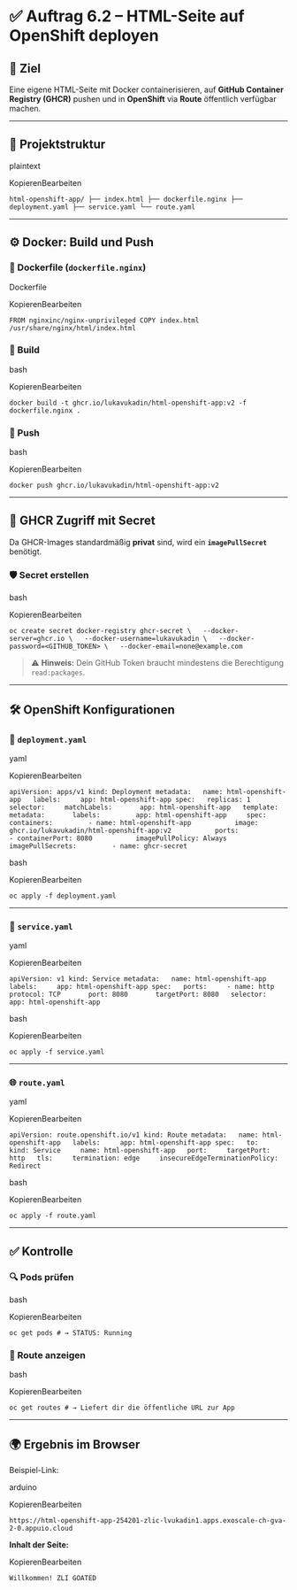 # ✅ Auftrag 6.2 – HTML-Seite auf OpenShift deployen

## 📌 Ziel

Eine eigene HTML-Seite mit Docker containerisieren, auf **GitHub Container Registry (GHCR)** pushen und in **OpenShift** via **Route** öffentlich verfügbar machen.

---

## 📁 Projektstruktur

plaintext

KopierenBearbeiten

`html-openshift-app/ ├── index.html ├── dockerfile.nginx ├── deployment.yaml ├── service.yaml └── route.yaml`

---

## ⚙️ Docker: Build und Push

### 🐳 Dockerfile (`dockerfile.nginx`)

Dockerfile

KopierenBearbeiten

`FROM nginxinc/nginx-unprivileged COPY index.html /usr/share/nginx/html/index.html`

### 🔨 Build

bash

KopierenBearbeiten

`docker build -t ghcr.io/lukavukadin/html-openshift-app:v2 -f dockerfile.nginx .`

### 🚀 Push

bash

KopierenBearbeiten

`docker push ghcr.io/lukavukadin/html-openshift-app:v2`

---

## 🔐 GHCR Zugriff mit Secret

Da GHCR-Images standardmäßig **privat** sind, wird ein **`imagePullSecret`** benötigt.

### 🛡️ Secret erstellen

bash

KopierenBearbeiten

`oc create secret docker-registry ghcr-secret \   --docker-server=ghcr.io \   --docker-username=lukavukadin \   --docker-password=<GITHUB_TOKEN> \   --docker-email=none@example.com`

> ⚠️ **Hinweis:** Dein GitHub Token braucht mindestens die Berechtigung `read:packages`.

---

## 🛠️ OpenShift Konfigurationen

### 📄 `deployment.yaml`

yaml

KopierenBearbeiten

`apiVersion: apps/v1 kind: Deployment metadata:   name: html-openshift-app   labels:     app: html-openshift-app spec:   replicas: 1   selector:     matchLabels:       app: html-openshift-app   template:     metadata:       labels:         app: html-openshift-app     spec:       containers:         - name: html-openshift-app           image: ghcr.io/lukavukadin/html-openshift-app:v2           ports:             - containerPort: 8080           imagePullPolicy: Always       imagePullSecrets:         - name: ghcr-secret`

bash

KopierenBearbeiten

`oc apply -f deployment.yaml`

---

### 📄 `service.yaml`

yaml

KopierenBearbeiten

`apiVersion: v1 kind: Service metadata:   name: html-openshift-app   labels:     app: html-openshift-app spec:   ports:     - name: http       protocol: TCP       port: 8080       targetPort: 8080   selector:     app: html-openshift-app`

bash

KopierenBearbeiten

`oc apply -f service.yaml`

---

### 🌐 `route.yaml`

yaml

KopierenBearbeiten

`apiVersion: route.openshift.io/v1 kind: Route metadata:   name: html-openshift-app   labels:     app: html-openshift-app spec:   to:     kind: Service     name: html-openshift-app   port:     targetPort: http   tls:     termination: edge     insecureEdgeTerminationPolicy: Redirect`

bash

KopierenBearbeiten

`oc apply -f route.yaml`

---

## ✅ Kontrolle

### 🔍 Pods prüfen

bash

KopierenBearbeiten

`oc get pods # → STATUS: Running`

### 🔗 Route anzeigen

bash

KopierenBearbeiten

`oc get routes # → Liefert dir die öffentliche URL zur App`

---

## 🌍 Ergebnis im Browser

Beispiel-Link:

arduino

KopierenBearbeiten

`https://html-openshift-app-254201-zlic-lvukadin1.apps.exoscale-ch-gva-2-0.appuio.cloud`

**Inhalt der Seite:**

KopierenBearbeiten

`Willkommen! ZLI GOATED`